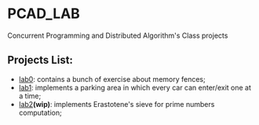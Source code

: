 # PCAD_LAB
Concurrent Programming and Distributed Algorithm's Class projects

## Projects List:
   - [lab0](lab0): contains a bunch of exercise about memory fences;
   - [lab1](lab1/src): implements a parking area in which every car can enter/exit one at a time;
   - [lab2](https://github.com/non-sono-bello-ma-patcho/PCAD_LAB/tree/drew_patch/lab2/src/erastoteneA)**(wip)**: implements Erastotene's sieve for prime numbers computation;
